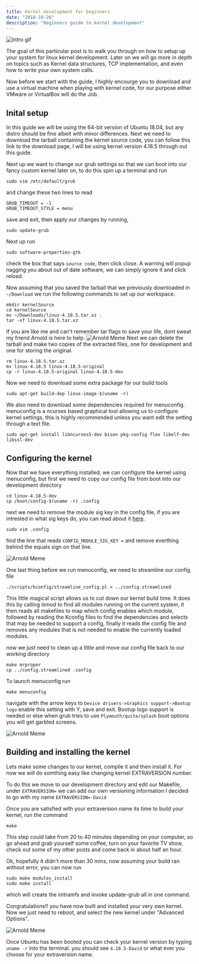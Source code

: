 ```yaml
---
title: Kernel development for beginners
date: "2018-10-26"
description: "Beginners guide to kernel development"
---
```


![Intro gif](./menuconfig.gif)

The goal of this particular post is to walk you through on how to setup up your 
system for linux kernel development. Later on we will go more in depth on topics 
such as Kernel data structures, TCP implementation, and even how to write your own 
system calls.

Now before we start with the guide, I highly encourge you to download and use a 
virtual machine when playing with kernel code, for our purpose either VMware or 
VirtualBox will do the Job. 

## Inital setup
In this guide we will be using the 64-bit version of Ubuntu 18.04, but any distro 
should be fine albeit with minor differences. Next we need to download the tarball 
containing the kernel source code, you can follow this link to the download page, 
I will be using kernel version 4.18.5 through out this guide.

Next up we want to change our grub settings so that we can boot into our fancy 
custom kernel later on, to do this spin up a terminal and run
```
sudo vim /etc/default/grub 
```
and change these two lines to read
```
GRUB_TIMEOUT = -1
GRUB_TIMEOUT_STYLE = menu
```
save and exit, then apply our changes by running,
```
sudo update-grub
``` 
Next up run 
```
sudo software-properties-gtk
``` 
check the box that says ``source code``, then click close. A warning will popup 
nagging you about out of date software, we can simply ignore it and click reload.

Now assuming that you saved the tarball that we previously downloaded in 
``~/Download`` we run the following commands to set up our workspace.
```
mkdir kernelSource
cd kernelSource
mv ~/Downloads/linux-4.18.5.tar.xz .
tar -xf linux-4.18.5.tar.xz
```
If you are like me and can't remember tar flags to save your life, dont sweat my 
friend Arnold is here to help.
![Arnold Meme](./tar_com.png)
Next we can delete the tarball and make two copies of the extracted files, one for 
development and one for storing the original.
```
rm linux-4.18.5.tar.xz
mv linux-4.18.5 linux-4.18.5-original
cp -r linux-4.18.5-original linux-4.18.5-dev
```
Now we need to download some extra package for our build tools
```
sudo apt-get build-dep linux-image-$(uname -r)
```
We also need to download some dependencies required for menuconfig. menuconfig is a 
ncurses based graphical tool allowing us to configure kernel settings, this is 
highly recommended unless you want edit the setting through a text file.
```
sudo apt-get install libncurses5-dev bison pkg-config flex libelf-dev libssl-dev
```
## Configuring the kernel
Now that we have everything installed, we can configure the kernel using menuconfig,
but first we need to copy our config file from boot into our development directory
```
cd linux-4.18.5-dev
cp /boot/config-$(uname -r) .config
```
next we need to remove the module sig key in the config file, if you are intrested in
what sig keys do, you can read about it <a href="https://wiki.gentoo.org/wiki/Signed_kernel_module_support">here</a>.
```
sudo vim .config
```
find the line that reads ``CONFIG_MODULE_SIG_KEY =`` and remove everthing behind the
equals sign on that line.

![Arnold Meme](./sig_key.gif)

One last thing before we run menuconfig, we need to streamline our config file
```
./scripts/kconfig/streamline_config.pl > ../config.streamlined
```
This little magical script allows us to cut down our kernel build time. It does this
by calling lsmod to find all modules running on the current system, it then reads 
all makefiles to map which config enables which module, followed by reading the 
Kconfig files to find the dependencies and selects that may be needed to support a 
config, finally it reads the config file and removes any modules that is not needed 
to enable the currently loaded modules.

now we just need to clean up a little and move our config file back to our working 
directory
```
make mrproper
cp ../config.streamlined .config
```
To launch menuconfig run
```
make menuconfig
```
navigate with the arrow keys to ``Device drivers->Graphics support->Bootup logo`` 
enable this setting with Y, save and exit. Bootup logo support is needed or else 
when grub tries to use ``Plymouth/quite/splash`` boot options you will get garbled 
screens. 

![Arnold Meme](./menuconfig.gif)

## Building and installing the kernel
Lets make some changes to our kernel, compile it and then install it. For now we 
will do somthing easy like changing kernel EXTRAVERSION number.

To do this we move to our development directory and edit our Makefile, under 
``EXTRAVERSION=`` we can add our own versioning information I decided to go with my 
name ``EXTRAVERSION=-David``

Once you are satisfied with your extraversion name its time to build your kernel, run
the command
```
make
```
This step could take from 20 to 40 minutes depending on your computer, so go ahead 
and grab yourself some coffee, turn on your favorite TV show, check out some of my 
other posts and come back in  about half an hour.

Ok, hopefully it didn't more than 30 mins, now assuming your build ran without error,
you can now run
```
sudo make modules_install
sudo make install
```
which will create the initramfs and invoke update-grub all in one command.

Congratulations!! you have now built and installed your very own kernel. Now we just
need to reboot, and select the new kernel under "Advanced Options".

![Arnold Meme](./demo.gif)

Once Ubuntu has been booted you can check your kernel version by typing ``uname -r``
into the terminal. you should see ``4.18.5-David`` or what ever you choose for your 
extraversion name. 
